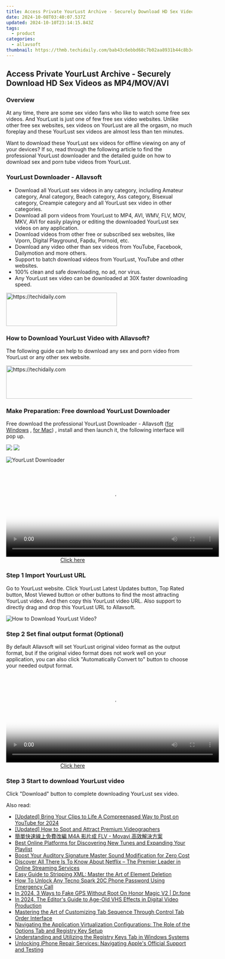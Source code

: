 ```yaml
---
title: Access Private YourLust Archive - Securely Download HD Sex Videos as MP4/MOV/AVI
date: 2024-10-08T03:40:07.537Z
updated: 2024-10-10T23:14:15.843Z
tags:
  - product
categories:
  - allavsoft
thumbnail: https://thmb.techidaily.com/bab43c6ebbd68c7b02aa8931b44c8b3c5cf156c7a7bd1aa24fbe3ea34de877b1.jpg
---
```


## Access Private YourLust Archive - Securely Download HD Sex Videos as MP4/MOV/AVI

### Overview

At any time, there are some sex video fans who like to watch some free sex videos. And YourLust is just one of few free sex video websites. Unlike other free sex websites, sex videos on YourLust are all the orgasm, no much foreplay and these YourLust sex videos are almost less than ten minutes.

Want to download these YourLust sex videos for offline viewing on any of your devices? If so, read through the following article to find the professional YourLust downloader and the detailed guide on how to download sex and porn tube videos from YourLust.

### YourLust Downloader - Allavsoft

* Download all YourLust sex videos in any category, including Amateur category, Anal category, Beach category, Ass category, Bisexual category, Creampie category and all YourLust sex video in other categories.
* Download all porn videos from YourLust to MP4, AVI, WMV, FLV, MOV, MKV, AVI for easily playing or editing the downloaded YourLust sex videos on any application.
* Download videos from other free or subscribed sex websites, like Vporn, Digital Playground, Fapdu, Pornoid, etc.
* Download any video other than sex videos from YouTube, Facebook, Dailymotion and more others.
* Support to batch download videos from YourLust, YouTube and other websites.
* 100% clean and safe downloading, no ad, nor virus.
* Any YourLust sex video can be downloaded at 30X faster downloading speed.

<!-- affiliate ads begin -->
<a href="https://aligracehair.sjv.io/c/5597632/2080342/19272" target="_top" id="2080342">
  <img src="//a.impactradius-go.com/display-ad/19272-2080342" border="0" alt="https://techidaily.com" width="300" height="90"/>
</a>
<img height="0" width="0" src="https://aligracehair.sjv.io/i/5597632/2080342/19272" style="position:absolute;visibility:hidden;" border="0" />
<!-- affiliate ads end -->

### How to Download YourLust Video with Allavsoft?

The following guide can help to download any sex and porn video from YourLust or any other sex website.

<!-- affiliate ads begin -->
<a href="https://aligracehair.sjv.io/c/5597632/1885932/19272" target="_top" id="1885932">
  <img src="//a.impactradius-go.com/display-ad/19272-1885932" border="0" alt="https://techidaily.com" width="728" height="90"/>
</a>
<img height="0" width="0" src="https://aligracehair.sjv.io/i/5597632/1885932/19272" style="position:absolute;visibility:hidden;" border="0" />
<!-- affiliate ads end -->

### Make Preparation: Free download YourLust Downloader

Free download the professional YourLust Downloader - Allavsoft ([for Windows](https://tools.techidaily.com/allavsoft/products/) , [for Mac](https://tools.techidaily.com/allavsoft/products/)) , install and then launch it, the following interface will pop up.

[![](https://www.allavsoft.com/how-to/../images/how-to/free-download-win.jpg)](https://tools.techidaily.com/allavsoft/products/) [![](https://www.allavsoft.com/how-to/../images/how-to/free-download-mac.jpg)](https://tools.techidaily.com/allavsoft/products/)

![YourLust Downloader](https://www.allavsoft.com/how-to/../images/allavsoft/screen-shot-600.jpg)

<!-- affiliate ads begin -->
<span id="1982459">
					<video width="576" height="240" style="cursor:pointer"
           poster="//a.impactradius-go.com/display-clicktoplayimage/1982459.png"
           onclick="if(!this.playClicked){this.play();this.setAttribute('controls',true);this.playClicked=true;}">
	   <source src="//a.impactradius-go.com/display-ad/22993-1982459">
	   <img src="//a.impactradius-go.com/display-clicktoplayimage/1982459.png" style="border: none; height: 100%; width: 100%; object-fit: contain">
	</video>
	<div style="width:360px;text-align:center"><a href="javascript:window.open(decodeURIComponent('https%3A%2F%2Fhomestyler.sjv.io%2Fc%2F5597632%2F1982459%2F22993'), '_blank');void(0);">Click here</a></div>
</span>
<img height="0" width="0" src="https://imp.pxf.io/i/5597632/1982459/22993" style="position:absolute;visibility:hidden;" border="0" />
<!-- affiliate ads end -->

### Step 1 Import YourLust URL

Go to YourLust website. Click YourLust Latest Updates button, Top Rated button, Most Viewed button or other buttons to find the most attracting YourLust video. And then copy this YourLust video URL. Also support to directly drag and drop this YourLust URL to Allavsoft.

![How to Download YourLust Video?](https://www.allavsoft.com/how-to/../images/how-to/download-rtmp-video/download-rtmp-video.jpg)

### Step 2 Set final output format (Optional)

By default Allavsoft will set YourLust original video format as the output format, but if the original video format does not work well on your application, you can also click "Automatically Convert to" button to choose your needed output format.

<!-- affiliate ads begin -->
<span id="1982570">
					<video width="576" height="240" style="cursor:pointer"
           poster="//a.impactradius-go.com/display-clicktoplayimage/1982570.png"
           onclick="if(!this.playClicked){this.play();this.setAttribute('controls',true);this.playClicked=true;}">
	   <source src="//a.impactradius-go.com/display-ad/22993-1982570">
	   <img src="//a.impactradius-go.com/display-clicktoplayimage/1982570.png" style="border: none; height: 100%; width: 100%; object-fit: contain">
	</video>
	<div style="width:360px;text-align:center"><a href="javascript:window.open(decodeURIComponent('https%3A%2F%2Fhomestyler.sjv.io%2Fc%2F5597632%2F1982570%2F22993'), '_blank');void(0);">Click here</a></div>
</span>
<img height="0" width="0" src="https://imp.pxf.io/i/5597632/1982570/22993" style="position:absolute;visibility:hidden;" border="0" />
<!-- affiliate ads end -->

### Step 3 Start to download YourLust video

Click "Download" button to complete downloading YourLust sex video.

<ins class="adsbygoogle"
     style="display:block"
     data-ad-format="autorelaxed"
     data-ad-client="ca-pub-7571918770474297"
     data-ad-slot="1223367746"></ins>

<ins class="adsbygoogle"
     style="display:block"
     data-ad-client="ca-pub-7571918770474297"
     data-ad-slot="8358498916"
     data-ad-format="auto"
     data-full-width-responsive="true"></ins>

<span class="atpl-alsoreadstyle">Also read:</span>
<div><ul>
<li><a href="https://youtube-tips.techidaily.com/ed-bring-your-clips-to-life-a-compreenased-way-to-post-on-youtube-for-2024/"><u>[Updated] Bring Your Clips to Life A Compreenased Way to Post on YouTube for 2024</u></a></li>
<li><a href="https://fox-blue.techidaily.com/updated-how-to-spot-and-attract-premium-videographers/"><u>[Updated] How to Spot and Attract Premium Videographers</u></a></li>
<li><a href="https://some-approaches.techidaily.com/m4a-flv-movavi/"><u>簡單快速線上免費改編 M4A 影片成 FLV - Movavi 高效解決方案</u></a></li>
<li><a href="https://fox-metric.techidaily.com/best-online-platforms-for-discovering-new-tunes-and-expanding-your-playlist/"><u>Best Online Platforms for Discovering New Tunes and Expanding Your Playlist</u></a></li>
<li><a href="https://extra-hints.techidaily.com/boost-your-auditory-signature-master-sound-modification-for-zero-cost/"><u>Boost Your Auditory Signature Master Sound Modification for Zero Cost</u></a></li>
<li><a href="https://techtrends.techidaily.com/discover-all-there-is-to-know-about-netflix-the-premier-leader-in-online-streaming-services/"><u>Discover All There Is To Know About Netflix – The Premier Leader in Online Streaming Services</u></a></li>
<li><a href="https://fox-metric.techidaily.com/easy-guide-to-stripping-xml-master-the-art-of-element-deletion/"><u>Easy Guide to Stripping XML: Master the Art of Element Deletion</u></a></li>
<li><a href="https://unlock-android.techidaily.com/how-to-unlock-any-tecno-spark-20c-phone-password-using-emergency-call-by-drfone-android/"><u>How To Unlock Any Tecno Spark 20C Phone Password Using Emergency Call</u></a></li>
<li><a href="https://change-location.techidaily.com/in-2024-3-ways-to-fake-gps-without-root-on-honor-magic-v2-drfone-by-drfone-virtual-android/"><u>In 2024, 3 Ways to Fake GPS Without Root On Honor Magic V2 | Dr.fone</u></a></li>
<li><a href="https://some-approaches.techidaily.com/in-2024-the-editors-guide-to-age-old-vhs-effects-in-digital-video-production/"><u>In 2024, The Editor's Guide to Age-Old VHS Effects in Digital Video Production</u></a></li>
<li><a href="https://fox-metric.techidaily.com/mastering-the-art-of-customizing-tab-sequence-through-control-tab-order-interface/"><u>Mastering the Art of Customizing Tab Sequence Through Control Tab Order Interface</u></a></li>
<li><a href="https://fox-metric.techidaily.com/navigating-the-application-virtualization-configurations-the-role-of-the-options-tab-and-registry-key-setup/"><u>Navigating the Application Virtualization Configurations: The Role of the Options Tab and Registry Key Setup</u></a></li>
<li><a href="https://fox-metric.techidaily.com/understanding-and-utilizing-the-registry-keys-tab-in-windows-systems/"><u>Understanding and Utilizing the Registry Keys Tab in Windows Systems</u></a></li>
<li><a href="https://fox-that.techidaily.com/unlocking-iphone-repair-services-navigating-apples-official-support-and-testing/"><u>Unlocking iPhone Repair Services: Navigating Apple's Official Support and Testing</u></a></li>
</ul></div>

